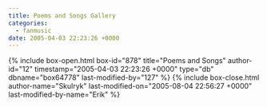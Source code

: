 ```yaml
---
title: Poems and Songs Gallery
categories:
  - fanmusic
date: 2005-04-03 22:23:26 +0000
---
```

{% include box-open.html box-id="878" title="Poems and Songs" author-id="12" timestamp="2005-04-03 22:23:26 +0000" type="db" dbname="box64778" last-modified-by="127" %}
<navigator group="Poems and Songs" quantity="100" offdir="true" /><displaytor />
{% include box-close.html author-name="Skulryk" last-modified-on="2005-08-04 22:56:27 +0000" last-modified-by-name="Erik" %}

